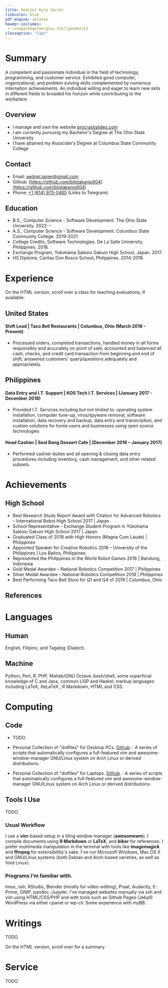 ```yaml
---
title: Aedriel Kyle Javier
linkcolor: blue
pdf-engine: xelatex
header-includes:
 - \usepackage[margin=.5in]{geometry}
classoption: "11pt"
---
```


# Summary

A competent and passionate individual in the field of technology, programming, and customer service. Exhibited good computer, organizational, and problem solving skills complemented by numerous internation achievements. An individual willing and eager to learn new skils in different fields to broaded his horizon while conrtributing to the workplace.

## Overview

+ I manage and own the website [procrastislides.com](https://procrastislides.com/)
+ I am currently pursuing my Bachelor's Degree at The Ohio State University
+ I have attained my Associate's Degree at Columbus State Community College

## Contact

+ Email: [aedriel.javier@gmail.com](mailto:aedriel.javier@gmail.com)
+ Github: [https://github.com/blistakanjo604](https://github.com/blistakanjo604)
+ Phone: [+1 (614) 973-0465](https://t.me/kylejavier431) (Links to Telegram)

## Education

+ B.S., Computer Science - Software Development. The Ohio State University. 2022--
+ A.S., Computer Science - Software Development. Columbus State Community College. 2019-2021.
+ College Credits, Software Technologies. De La Salle University, Philippines. 2018.
+ Exchange Program, Yokohama Salesio Gakuin High School, Japan. 2017.
+ HS Diploma, Caritas Don Bosco School, Philippines. 2014-2018.

# Experience

On the HTML version, scroll over a class for teaching evaluations, if available.

## United States

#### Shift Lead | Taco Bell Restaurants | Columbus, Ohio (March 2018 - Present)

+ Processed orders, completed transactions, handled money in all forms responsibly and accurately on point of sale; accounted and balanced all cash, checks, and credit card transaction from beginning and end of shift; answered customers’ query/questions adequately and appropriately.

## Philippines

#### Data Entry and I.T. Support | KOS Tech I.T. Services | (January 2017 - December 2018)

+ Provided I.T. Services including but not limited to: operating system installation, computer tune-up, virus/spyware removal, software installation, data recovery and backup, data entry and transcription, and custom solutions for home users and businesses using open source technologies

#### Head Cashier | Seol Bang Dessert Cafe | (December 2016 – January 2017)
+ Performed cashier duties and all opening & closing data entry procedures including inventory, cash management, and other related subsets.

# Achievements

## High School

+ Best Research Study Report Award with Citation for Advanced Robotics – International Robot High School 2017 | Japan
+ School Representative – Exchange Student Program in Yokohama Salesio Gakuin High School 2017 | Japan
+ Graduated Class of 2018 with High Honors (Magna Cum Laude) | Philippines
+ Appointed Speaker for Creative Robotics 2016 – University of the Philippines | Los Baños, Philippines
+ Represented the Philippines in the World Robot Games 2016 | Bandung, Indonesia
+ Gold Medal Awardee – National Robotics Competition 2017 | Philippines
+ Silver Medal Awardee – National Robotics Competition 2018 | Philippines
+ Best Performing Taco Bell Store for Q1 and Q4 of 2019 | Columbus, Ohio

## References


# Languages

## Human

English, Filipino, and Tagalog (Dialect).

## Machine

Python, Perl, R, PHP, Matlab/GNU Octave, bash/shell, some superficial knowledge of C and Java, common LISP and Haskel; markup languages including LaTeX, XeLaTeX , R Markdown, HTML and CSS.

# Computing

## Code

+ TODO

+ Personal Collection of "dotfiles" for Desktop PCs. [Github](https://github.com/blistakanjo604/dotfiles-desktop). 
: A series of scripts that automatically configures a full-featured vim and awesome-window-manager GNU/Linux system on Arch Linux or derived distributions.

+ Personal Collection of "dotfiles" for Laptops. [Github](https://github.com/blistakanjo604/dotfiles-laptop). 
: A series of scripts that automatically configures a full-featured vim and awesome-window-manager GNU/Linux system on Arch Linux or derived distributions.

## Tools I Use

TODO

### Usual Workflow

I use a **vim**-based setup in a tiling window manager (**awesomewm**). I compile documents using **R Markdown** or **LaTeX**, and **biber** for references.
I prefer multimedia manipulation in the terminal with tools like **imagemagick** and **ffmpeg** for extensibilitiy's sake.
I've run Microsoft Windows, Mac OS X and GNU/Linux systems (both Debian and Arch-based varieties, as well as Void Linux).

### Programs I'm familiar with.

tmux, ssh, RStudio, Blender (mostly for video-editing), Praat, Audacity, E-Prime, GIMP, pandoc, Jupyter. I've managed websites manually via ssh and vim using HTML/CSS/PHP and with tools such as Github Pages (Jekyll) WordPress via either cpanel or wp-cli. Some experience with myBB.


# Writings

TODO

On the HTML version, scroll over for a summary.


# Service

TODO
